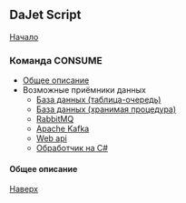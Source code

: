 ## DaJet Script

[Начало](https://github.com/zhichkin/dajet/tree/main/doc/dajet-script/README.md)

### Команда CONSUME

- [Общее описание](#общее-описание)
- Возможные приёмники данных
  - [База данных (таблица-очередь)]()
  - [База данных (хранимая процедура)]()
  - [RabbitMQ]()
  - [Apache Kafka]()
  - [Web api]()
  - [Обработчик на C#]()

#### Общее описание



[Наверх](#команда-consume)
